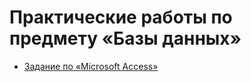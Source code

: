 # Практические работы по предмету «Базы данных»

* [Задание по «Microsoft Access»](Databases/Access)
